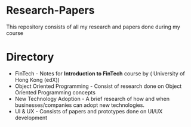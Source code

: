 # Research-Papers
This repository consists of all my research and papers done during my course

# Directory
* FinTech - Notes for **Introduction to FinTech** course by ( University of Hong Kong (edX)) 
* Object Oriented Programming - Consist of research done on Object Oriented Programming concepts
* New Technology Adoption - A brief research of how and when businesses/companies can adopt new technologies.
* UI & UX - Consists of papers and prototypes done on UI/UX development 
